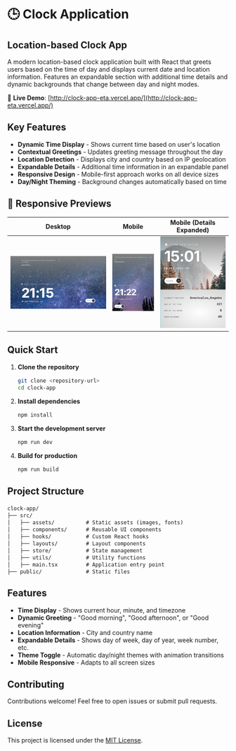 # 🕒 Clock Application

## Location-based Clock App

A modern location-based clock application built with React that greets users based on the time of day and displays current date and location information. Features an expandable section with additional time details and dynamic backgrounds that change between day and night modes.

🔗 **Live Demo**: [http://clock-app-eta.vercel.app/](http://clock-app-eta.vercel.app/)

## Key Features

- **Dynamic Time Display** - Shows current time based on user's location
- **Contextual Greetings** - Updates greeting message throughout the day
- **Location Detection** - Displays city and country based on IP geolocation
- **Expandable Details** - Additional time information in an expandable panel
- **Responsive Design** - Mobile-first approach works on all device sizes
- **Day/Night Theming** - Background changes automatically based on time

## 📱 Responsive Previews

| Desktop                        | Mobile                        | Mobile (Details Expanded)             |
| ------------------------------ | ----------------------------- | ------------------------------------- |
| ![](public/readme/desktop.png) | ![](public/readme/mobile.png) | ![](public/readme/mobile_details.png) |

## Quick Start

1. **Clone the repository**

   ```bash
   git clone <repository-url>
   cd clock-app
   ```

2. **Install dependencies**

   ```bash
   npm install
   ```

3. **Start the development server**

   ```bash
   npm run dev
   ```

4. **Build for production**

   ```bash
   npm run build
   ```

## Project Structure

```
clock-app/
├── src/
│   ├── assets/          # Static assets (images, fonts)
│   ├── components/      # Reusable UI components
│   ├── hooks/           # Custom React hooks
│   ├── layouts/         # Layout components
│   ├── store/           # State management
│   ├── utils/           # Utility functions
│   ├── main.tsx         # Application entry point
├── public/              # Static files
```

## Features

- **Time Display** - Shows current hour, minute, and timezone
- **Dynamic Greeting** - "Good morning", "Good afternoon", or "Good evening"
- **Location Information** - City and country name
- **Expandable Details** - Shows day of week, day of year, week number, etc.
- **Theme Toggle** - Automatic day/night themes with animation transitions
- **Mobile Responsive** - Adapts to all screen sizes

## Contributing

Contributions welcome! Feel free to open issues or submit pull requests.

## License

This project is licensed under the [MIT License](LICENSE).
